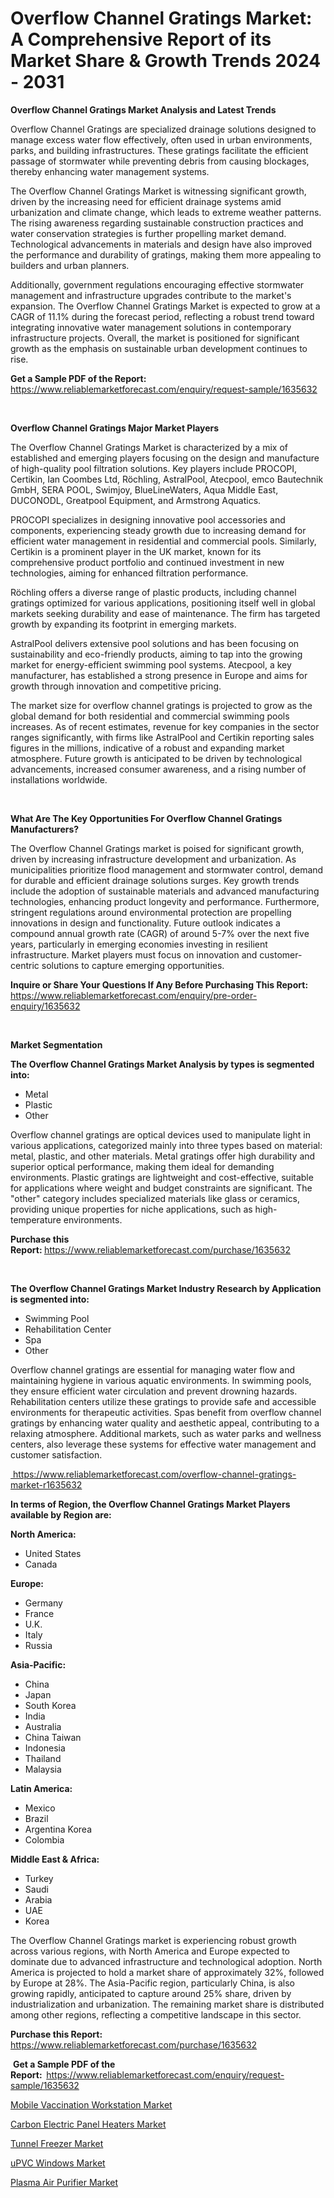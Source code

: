 <p><h1>Overflow Channel Gratings Market: A Comprehensive Report of its Market Share & Growth Trends 2024 - 2031</h1></p><p><strong>Overflow Channel Gratings Market Analysis and Latest Trends</strong></p>
<p><p>Overflow Channel Gratings are specialized drainage solutions designed to manage excess water flow effectively, often used in urban environments, parks, and building infrastructures. These gratings facilitate the efficient passage of stormwater while preventing debris from causing blockages, thereby enhancing water management systems.</p><p>The Overflow Channel Gratings Market is witnessing significant growth, driven by the increasing need for efficient drainage systems amid urbanization and climate change, which leads to extreme weather patterns. The rising awareness regarding sustainable construction practices and water conservation strategies is further propelling market demand. Technological advancements in materials and design have also improved the performance and durability of gratings, making them more appealing to builders and urban planners.</p><p>Additionally, government regulations encouraging effective stormwater management and infrastructure upgrades contribute to the market's expansion. The Overflow Channel Gratings Market is expected to grow at a CAGR of 11.1% during the forecast period, reflecting a robust trend toward integrating innovative water management solutions in contemporary infrastructure projects. Overall, the market is positioned for significant growth as the emphasis on sustainable urban development continues to rise.</p></p>
<p><strong>Get a Sample PDF of the Report:&nbsp;</strong> <a href="https://www.reliablemarketforecast.com/enquiry/request-sample/1635632">https://www.reliablemarketforecast.com/enquiry/request-sample/1635632</a></p>
<p>&nbsp;</p>
<p><strong>Overflow Channel Gratings Major Market Players</strong></p>
<p><p>The Overflow Channel Gratings Market is characterized by a mix of established and emerging players focusing on the design and manufacture of high-quality pool filtration solutions. Key players include PROCOPI, Certikin, Ian Coombes Ltd, Röchling, AstralPool, Atecpool, emco Bautechnik GmbH, SERA POOL, Swimjoy, BlueLineWaters, Aqua Middle East, DUCONODL, Greatpool Equipment, and Armstrong Aquatics.</p><p>PROCOPI specializes in designing innovative pool accessories and components, experiencing steady growth due to increasing demand for efficient water management in residential and commercial pools. Similarly, Certikin is a prominent player in the UK market, known for its comprehensive product portfolio and continued investment in new technologies, aiming for enhanced filtration performance.</p><p>Röchling offers a diverse range of plastic products, including channel gratings optimized for various applications, positioning itself well in global markets seeking durability and ease of maintenance. The firm has targeted growth by expanding its footprint in emerging markets.</p><p>AstralPool delivers extensive pool solutions and has been focusing on sustainability and eco-friendly products, aiming to tap into the growing market for energy-efficient swimming pool systems. Atecpool, a key manufacturer, has established a strong presence in Europe and aims for growth through innovation and competitive pricing.</p><p>The market size for overflow channel gratings is projected to grow as the global demand for both residential and commercial swimming pools increases. As of recent estimates, revenue for key companies in the sector ranges significantly, with firms like AstralPool and Certikin reporting sales figures in the millions, indicative of a robust and expanding market atmosphere. Future growth is anticipated to be driven by technological advancements, increased consumer awareness, and a rising number of installations worldwide.</p></p>
<p>&nbsp;</p>
<p><strong>What Are The Key Opportunities For Overflow Channel Gratings Manufacturers?</strong></p>
<p><p>The Overflow Channel Gratings market is poised for significant growth, driven by increasing infrastructure development and urbanization. As municipalities prioritize flood management and stormwater control, demand for durable and efficient drainage solutions surges. Key growth trends include the adoption of sustainable materials and advanced manufacturing technologies, enhancing product longevity and performance. Furthermore, stringent regulations around environmental protection are propelling innovations in design and functionality. Future outlook indicates a compound annual growth rate (CAGR) of around 5-7% over the next five years, particularly in emerging economies investing in resilient infrastructure. Market players must focus on innovation and customer-centric solutions to capture emerging opportunities.</p></p>
<p><strong>Inquire or Share Your Questions If Any Before Purchasing This Report:</strong> <a href="https://www.reliablemarketforecast.com/enquiry/pre-order-enquiry/1635632">https://www.reliablemarketforecast.com/enquiry/pre-order-enquiry/1635632</a></p>
<p>&nbsp;</p>
<p><strong>Market Segmentation</strong></p>
<p><strong>The Overflow Channel Gratings Market Analysis by types is segmented into:</strong></p>
<p><ul><li>Metal</li><li>Plastic</li><li>Other</li></ul></p>
<p><p>Overflow channel gratings are optical devices used to manipulate light in various applications, categorized mainly into three types based on material: metal, plastic, and other materials. Metal gratings offer high durability and superior optical performance, making them ideal for demanding environments. Plastic gratings are lightweight and cost-effective, suitable for applications where weight and budget constraints are significant. The "other" category includes specialized materials like glass or ceramics, providing unique properties for niche applications, such as high-temperature environments.</p></p>
<p><strong>Purchase this Report:&nbsp;</strong><a href="https://www.reliablemarketforecast.com/purchase/1635632">https://www.reliablemarketforecast.com/purchase/1635632</a></p>
<p>&nbsp;</p>
<p><strong>The Overflow Channel Gratings Market Industry Research by Application is segmented into:</strong></p>
<p><ul><li>Swimming Pool</li><li>Rehabilitation Center</li><li>Spa</li><li>Other</li></ul></p>
<p><p>Overflow channel gratings are essential for managing water flow and maintaining hygiene in various aquatic environments. In swimming pools, they ensure efficient water circulation and prevent drowning hazards. Rehabilitation centers utilize these gratings to provide safe and accessible environments for therapeutic activities. Spas benefit from overflow channel gratings by enhancing water quality and aesthetic appeal, contributing to a relaxing atmosphere. Additional markets, such as water parks and wellness centers, also leverage these systems for effective water management and customer satisfaction.</p></p>
<p><a href="https://www.reliablemarketforecast.com/overflow-channel-gratings-market-r1635632">&nbsp;https://www.reliablemarketforecast.com/overflow-channel-gratings-market-r1635632</a></p>
<p><strong>In terms of Region, the Overflow Channel Gratings Market Players available by Region are:</strong></p>
<p>
    <p> <strong> North America: </strong>
        <ul>
            <li>United States</li>
            <li>Canada</li>
        </ul>
        </p> 
    <p> <strong> Europe: </strong>
        <ul>
            <li>Germany</li>
            <li>France</li>
            <li>U.K.</li>
            <li>Italy</li>
            <li>Russia</li>
        </ul>
        </p> 
    <p> <strong> Asia-Pacific: </strong>
        <ul>
            <li>China</li>
            <li>Japan</li>
            <li>South Korea</li>
            <li>India</li>
            <li>Australia</li>
            <li>China Taiwan</li>
            <li>Indonesia</li>
            <li>Thailand</li>
            <li>Malaysia</li>
        </ul>
        </p> 
    <p> <strong> Latin America: </strong>
        <ul>
            <li>Mexico</li>
            <li>Brazil</li>
            <li>Argentina Korea</li>
            <li>Colombia</li>
        </ul>
        </p> 
    <p> <strong> Middle East & Africa: </strong>
        <ul>
            <li>Turkey</li>
            <li>Saudi</li>
            <li>Arabia</li>
            <li>UAE</li>
            <li>Korea</li>
        </ul>
    </p>
    </p>
<p><p>The Overflow Channel Gratings market is experiencing robust growth across various regions, with North America and Europe expected to dominate due to advanced infrastructure and technological adoption. North America is projected to hold a market share of approximately 32%, followed by Europe at 28%. The Asia-Pacific region, particularly China, is also growing rapidly, anticipated to capture around 25% share, driven by industrialization and urbanization. The remaining market share is distributed among other regions, reflecting a competitive landscape in this sector.</p></p>
<p><strong>Purchase this Report: </strong><a href="https://www.reliablemarketforecast.com/purchase/1635632">https://www.reliablemarketforecast.com/purchase/1635632</a></p>
<p>&nbsp;<strong>Get a Sample PDF of the Report:&nbsp;&nbsp;</strong><a href="https://www.reliablemarketforecast.com/enquiry/request-sample/1635632">https://www.reliablemarketforecast.com/enquiry/request-sample/1635632</a></p>
<p><strong></strong></p>
<p><p><a href="https://medium.com/@rumanashraful_5786/booming-mobile-vaccination-workstation-market-sector-market-analysis-and-growth-projections-till-686a88931f9e">Mobile Vaccination Workstation Market</a></p><p><a href="https://github.com/FassouRP/Market-Research-Report-List-6/blob/main/carbon-electric-panel-heaters-market.md">Carbon Electric Panel Heaters Market</a></p><p><a href="https://www.linkedin.com/pulse/navigating-global-tunnel-freezer-market-landscape-brtae?trackingId=hG%2Faq4y4RNeWtoT%2BenP%2FYw%3D%3D">Tunnel Freezer Market</a></p><p><a href="https://www.linkedin.com/pulse/comprehensive-analysis-global-upvc-windows-market-growth-5v0fe?trackingId=dnj0nBYgQFiQSZQzDZ8EQQ%3D%3D">uPVC Windows Market</a></p><p><a href="https://issuu.com/reportprime-2/docs/plasma-air-purifier-market-size-203_bd2b3bf2a39ae6">Plasma Air Purifier Market</a></p></p>